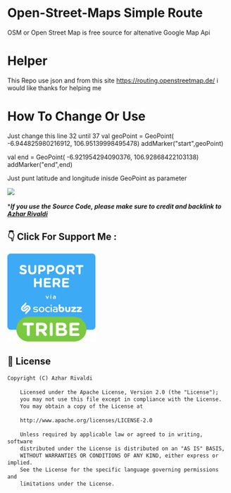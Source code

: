 # Open-Street-Maps Simple Route #
OSM or Open Street Map is free source for altenative Google Map Api

# Helper #
This Repo use json and from this site https://routing.openstreetmap.de/ i would like thanks for helping me 

# How To Change Or Use #

Just change this line 32 until 37 
val geoPoint = GeoPoint( -6.944825980216912, 106.95139998495478)
addMarker("start",geoPoint)

val end = GeoPoint(  -6.921954294090376, 106.92868422103138)
addMarker("end",end)

Just punt latitude and longitude inisde GeoPoint as parameter

<img src="https://blogger.googleusercontent.com/img/a/AVvXsEhx5TY3GS4Z_tM_AMsV3IXzEACMqfTzHUoL_QWrVOPwJC1QbZTS3DtXlegXj2sHcB4Ke2lhKRuZ2pjI_fwLsnEvD90FaQrhJWQXI_8GnK7oYqdgpYAd1pq_l8DXj88i5PzeInxuO22NV1SED1G8TlkQJHY9tKtHh3lL3wP62Y0f2MDjvMIBftVPccLkFA=s1280" data-canonical-src="https://blogger.googleusercontent.com/img/a/AVvXsEhx5TY3GS4Z_tM_AMsV3IXzEACMqfTzHUoL_QWrVOPwJC1QbZTS3DtXlegXj2sHcB4Ke2lhKRuZ2pjI_fwLsnEvD90FaQrhJWQXI_8GnK7oYqdgpYAd1pq_l8DXj88i5PzeInxuO22NV1SED1G8TlkQJHY9tKtHh3lL3wP62Y0f2MDjvMIBftVPccLkFA=s1280" style="max-width:100%;">

****If you use the Source Code, please make sure to credit and backlink to [Azhar Rivaldi](https://rivaldi48.blogspot.com/)***

## 👇 Click For Support Me :
<a href="https://sociabuzz.com/azharrvldi_/donate"> 
<img src="https://github.com/AzharRivaldi/AzharRivaldi/blob/master/Support%20Here.png" width="200" height="200"></a>

## 📄 License

```
Copyright (C) Azhar Rivaldi

    Licensed under the Apache License, Version 2.0 (the "License");
    you may not use this file except in compliance with the License.
    You may obtain a copy of the License at

    http://www.apache.org/licenses/LICENSE-2.0

    Unless required by applicable law or agreed to in writing, software
    distributed under the License is distributed on an "AS IS" BASIS,
    WITHOUT WARRANTIES OR CONDITIONS OF ANY KIND, either express or implied.
    See the License for the specific language governing permissions and
    limitations under the License.

```
